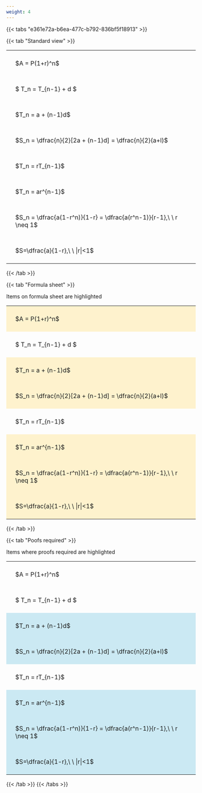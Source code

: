 ```yaml
---
weight: 4
---
```


{{< tabs "e361e72a-b6ea-477c-b792-836bf5f18913" >}}

{{< tab "Standard view" >}}

<style type="text/css">
#T_672cb th.col_heading {
  text-align: left;
  font-size: 1em;
}
#T_672cb td {
  text-align: left;
  font-size: 1em;
  padding: 1.5em;
}
</style>
<table id="T_672cb">
  <thead>
  </thead>
  <tbody>
    <tr>
      <td id="T_672cb_row0_col0" class="data row0 col0" >$A = P(1+r)^n$</td>
    </tr>
    <tr>
      <td id="T_672cb_row1_col0" class="data row1 col0" >$ T_n = T_{n-1} + d $</td>
    </tr>
    <tr>
      <td id="T_672cb_row2_col0" class="data row2 col0" >$T_n = a + (n-1)d$</td>
    </tr>
    <tr>
      <td id="T_672cb_row3_col0" class="data row3 col0" >$S_n = \dfrac{n}{2}[2a + (n-1)d] = \dfrac{n}{2}(a+l)$</td>
    </tr>
    <tr>
      <td id="T_672cb_row4_col0" class="data row4 col0" >$T_n = rT_{n-1}$</td>
    </tr>
    <tr>
      <td id="T_672cb_row5_col0" class="data row5 col0" >$T_n = ar^{n-1}$</td>
    </tr>
    <tr>
      <td id="T_672cb_row6_col0" class="data row6 col0" >$S_n = \dfrac{a(1-r^n)}{1-r} = \dfrac{a(r^n-1)}{r-1},\ \  r \neq 1$</td>
    </tr>
    <tr>
      <td id="T_672cb_row7_col0" class="data row7 col0" >$S=\dfrac{a}{1-r},\ \ |r|<1$</td>
    </tr>
  </tbody>
</table>
{{< /tab >}}

{{< tab "Formula sheet" >}}

Items on formula sheet are highlighted 
<br>
<style type="text/css">
#T_9e570 th.col_heading {
  text-align: left;
  font-size: 1em;
}
#T_9e570 td {
  text-align: left;
  font-size: 1em;
  padding: 1.5em;
}
#T_9e570_row0_col0, #T_9e570_row2_col0, #T_9e570_row3_col0, #T_9e570_row5_col0, #T_9e570_row6_col0, #T_9e570_row7_col0 {
  background-color: rgba(255,194,10, 0.2);
}
#T_9e570_row1_col0, #T_9e570_row4_col0 {
  background-color: rgba(0,0,0,0);
}
</style>
<table id="T_9e570">
  <thead>
  </thead>
  <tbody>
    <tr>
      <td id="T_9e570_row0_col0" class="data row0 col0" >$A = P(1+r)^n$</td>
    </tr>
    <tr>
      <td id="T_9e570_row1_col0" class="data row1 col0" >$ T_n = T_{n-1} + d $</td>
    </tr>
    <tr>
      <td id="T_9e570_row2_col0" class="data row2 col0" >$T_n = a + (n-1)d$</td>
    </tr>
    <tr>
      <td id="T_9e570_row3_col0" class="data row3 col0" >$S_n = \dfrac{n}{2}[2a + (n-1)d] = \dfrac{n}{2}(a+l)$</td>
    </tr>
    <tr>
      <td id="T_9e570_row4_col0" class="data row4 col0" >$T_n = rT_{n-1}$</td>
    </tr>
    <tr>
      <td id="T_9e570_row5_col0" class="data row5 col0" >$T_n = ar^{n-1}$</td>
    </tr>
    <tr>
      <td id="T_9e570_row6_col0" class="data row6 col0" >$S_n = \dfrac{a(1-r^n)}{1-r} = \dfrac{a(r^n-1)}{r-1},\ \  r \neq 1$</td>
    </tr>
    <tr>
      <td id="T_9e570_row7_col0" class="data row7 col0" >$S=\dfrac{a}{1-r},\ \ |r|<1$</td>
    </tr>
  </tbody>
</table>
{{< /tab >}}

{{< tab "Poofs required" >}}

Items where proofs required are highlighted 
<br>
<style type="text/css">
#T_84de0 th.col_heading {
  text-align: left;
  font-size: 1em;
}
#T_84de0 td {
  text-align: left;
  font-size: 1em;
  padding: 1.5em;
}
#T_84de0_row0_col0, #T_84de0_row1_col0, #T_84de0_row4_col0 {
  background-color: rgba(0,0,0,0);
}
#T_84de0_row2_col0, #T_84de0_row3_col0, #T_84de0_row5_col0, #T_84de0_row6_col0, #T_84de0_row7_col0 {
  background-color: rgba(0,150,200, 0.2);
}
</style>
<table id="T_84de0">
  <thead>
  </thead>
  <tbody>
    <tr>
      <td id="T_84de0_row0_col0" class="data row0 col0" >$A = P(1+r)^n$</td>
    </tr>
    <tr>
      <td id="T_84de0_row1_col0" class="data row1 col0" >$ T_n = T_{n-1} + d $</td>
    </tr>
    <tr>
      <td id="T_84de0_row2_col0" class="data row2 col0" >$T_n = a + (n-1)d$</td>
    </tr>
    <tr>
      <td id="T_84de0_row3_col0" class="data row3 col0" >$S_n = \dfrac{n}{2}[2a + (n-1)d] = \dfrac{n}{2}(a+l)$</td>
    </tr>
    <tr>
      <td id="T_84de0_row4_col0" class="data row4 col0" >$T_n = rT_{n-1}$</td>
    </tr>
    <tr>
      <td id="T_84de0_row5_col0" class="data row5 col0" >$T_n = ar^{n-1}$</td>
    </tr>
    <tr>
      <td id="T_84de0_row6_col0" class="data row6 col0" >$S_n = \dfrac{a(1-r^n)}{1-r} = \dfrac{a(r^n-1)}{r-1},\ \  r \neq 1$</td>
    </tr>
    <tr>
      <td id="T_84de0_row7_col0" class="data row7 col0" >$S=\dfrac{a}{1-r},\ \ |r|<1$</td>
    </tr>
  </tbody>
</table>
{{< /tab >}}
{{< /tabs >}}